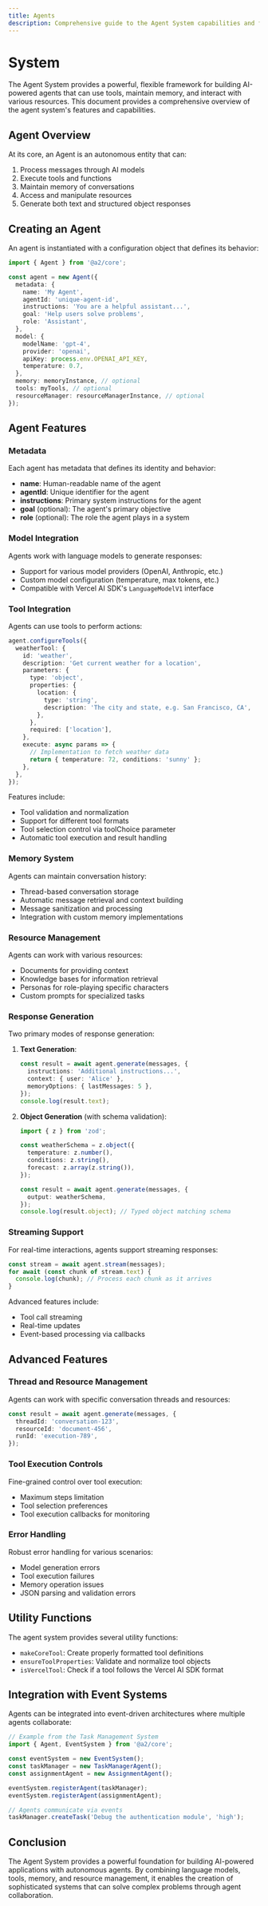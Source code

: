 ```yaml
---
title: Agents
description: Comprehensive guide to the Agent System capabilities and features
---
```


# System

The Agent System provides a powerful, flexible framework for building AI-powered agents that can use tools, maintain memory, and interact with various resources. This document provides a comprehensive overview of the agent system's features and capabilities.

## Agent Overview

At its core, an Agent is an autonomous entity that can:

1. Process messages through AI models
2. Execute tools and functions
3. Maintain memory of conversations
4. Access and manipulate resources
5. Generate both text and structured object responses

## Creating an Agent

An agent is instantiated with a configuration object that defines its behavior:

```typescript
import { Agent } from '@a2/core';

const agent = new Agent({
  metadata: {
    name: 'My Agent',
    agentId: 'unique-agent-id',
    instructions: 'You are a helpful assistant...',
    goal: 'Help users solve problems',
    role: 'Assistant',
  },
  model: {
    modelName: 'gpt-4',
    provider: 'openai',
    apiKey: process.env.OPENAI_API_KEY,
    temperature: 0.7,
  },
  memory: memoryInstance, // optional
  tools: myTools, // optional
  resourceManager: resourceManagerInstance, // optional
});
```

## Agent Features

### Metadata

Each agent has metadata that defines its identity and behavior:

- **name**: Human-readable name of the agent
- **agentId**: Unique identifier for the agent
- **instructions**: Primary system instructions for the agent
- **goal** (optional): The agent's primary objective
- **role** (optional): The role the agent plays in a system

### Model Integration

Agents work with language models to generate responses:

- Support for various model providers (OpenAI, Anthropic, etc.)
- Custom model configuration (temperature, max tokens, etc.)
- Compatible with Vercel AI SDK's `LanguageModelV1` interface

### Tool Integration

Agents can use tools to perform actions:

```typescript
agent.configureTools({
  weatherTool: {
    id: 'weather',
    description: 'Get current weather for a location',
    parameters: {
      type: 'object',
      properties: {
        location: {
          type: 'string',
          description: 'The city and state, e.g. San Francisco, CA',
        },
      },
      required: ['location'],
    },
    execute: async params => {
      // Implementation to fetch weather data
      return { temperature: 72, conditions: 'sunny' };
    },
  },
});
```

Features include:

- Tool validation and normalization
- Support for different tool formats
- Tool selection control via toolChoice parameter
- Automatic tool execution and result handling

### Memory System

Agents can maintain conversation history:

- Thread-based conversation storage
- Automatic message retrieval and context building
- Message sanitization and processing
- Integration with custom memory implementations

### Resource Management

Agents can work with various resources:

- Documents for providing context
- Knowledge bases for information retrieval
- Personas for role-playing specific characters
- Custom prompts for specialized tasks

### Response Generation

Two primary modes of response generation:

1. **Text Generation**:

   ```typescript
   const result = await agent.generate(messages, {
     instructions: 'Additional instructions...',
     context: { user: 'Alice' },
     memoryOptions: { lastMessages: 5 },
   });
   console.log(result.text);
   ```

2. **Object Generation** (with schema validation):

   ```typescript
   import { z } from 'zod';

   const weatherSchema = z.object({
     temperature: z.number(),
     conditions: z.string(),
     forecast: z.array(z.string()),
   });

   const result = await agent.generate(messages, {
     output: weatherSchema,
   });
   console.log(result.object); // Typed object matching schema
   ```

### Streaming Support

For real-time interactions, agents support streaming responses:

```typescript
const stream = await agent.stream(messages);
for await (const chunk of stream.text) {
  console.log(chunk); // Process each chunk as it arrives
}
```

Advanced features include:

- Tool call streaming
- Real-time updates
- Event-based processing via callbacks

## Advanced Features

### Thread and Resource Management

Agents can work with specific conversation threads and resources:

```typescript
const result = await agent.generate(messages, {
  threadId: 'conversation-123',
  resourceId: 'document-456',
  runId: 'execution-789',
});
```

### Tool Execution Controls

Fine-grained control over tool execution:

- Maximum steps limitation
- Tool selection preferences
- Tool execution callbacks for monitoring

### Error Handling

Robust error handling for various scenarios:

- Model generation errors
- Tool execution failures
- Memory operation issues
- JSON parsing and validation errors

## Utility Functions

The agent system provides several utility functions:

- `makeCoreTool`: Create properly formatted tool definitions
- `ensureToolProperties`: Validate and normalize tool objects
- `isVercelTool`: Check if a tool follows the Vercel AI SDK format

## Integration with Event Systems

Agents can be integrated into event-driven architectures where multiple agents collaborate:

```typescript
// Example from the Task Management System
import { Agent, EventSystem } from '@a2/core';

const eventSystem = new EventSystem();
const taskManager = new TaskManagerAgent();
const assignmentAgent = new AssignmentAgent();

eventSystem.registerAgent(taskManager);
eventSystem.registerAgent(assignmentAgent);

// Agents communicate via events
taskManager.createTask('Debug the authentication module', 'high');
```

## Conclusion

The Agent System provides a powerful foundation for building AI-powered applications with autonomous agents. By combining language models, tools, memory, and resource management, it enables the creation of sophisticated systems that can solve complex problems through agent collaboration.

